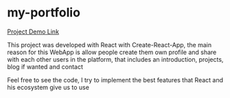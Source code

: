 <h1>my-portfolio</h1>

<a href="http://ThiagoFazzi.github.io/my-portfolio" target="_blank">Project Demo Link</a>

<p>This project was developed with React with Create-React-App, the main reason for this WebApp is allow people create them own profile and share with each other users in the platform, that includes an introduction,  projects, blog if wanted and contact</p>

<p>Feel free to see the code, I try to implement the best features that React and his ecosystem give us to use</p>


